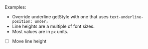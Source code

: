 Examples:

- Override underline getStyle with one that uses `text-underline-position: under;`
- Line heights are a multiple of font sizes.
- Most values are in `px` units.

- [ ] Move line height
